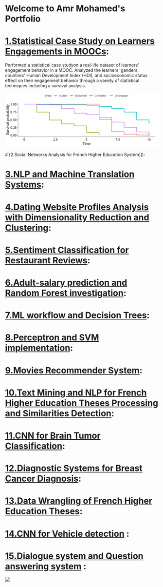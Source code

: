 # Welcome to Amr Mohamed's Portfolio
# [1.Statistical Case Study on Learners Engagements in MOOCs]():
Performed a statistical case studyon a real-life dataset of learners' engagement behavior in a MOOC. Analyzed the learners' genders, countries' Human Development Index (HDI), and socioeconomic status effect on their engagement behavior through a vareity of statistical techniques including a survival analysis.
<p align="center">
  <img src="images/survival_analysis.png" alt="survival analysis" width="600"/>
</p>
# [2.Social Networks Analysis for French Higher Education System](): 

# [3.NLP and Machine Translation Systems](): 

# [4.Dating Website Profiles Analysis with Dimensionality Reduction and Clustering](): 

# [5.Sentiment Classification for Restaurant Reviews](): 

# [6.Adult-salary prediction and Random Forest investigation](): 

# [7.ML workflow and Decision Trees](): 

# [8.Perceptron and SVM implementation](): 

# [9.Movies Recommender System](): 

# [10.Text Mining and NLP for French Higher Education Theses Processing and Similarities Detection](): 

# [11.CNN for Brain Tumor Classification](): 

# [12.Diagnostic Systems for Breast Cancer Diagnosis](): 

# [13.Data Wrangling of French Higher Education Theses](): 

# [14.CNN for Vehicle detection]() : 

# [15.Dialogue system and Question answering system]() : 
![](/images/matrix_results.png)

